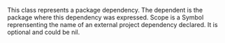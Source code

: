 This class represents a package dependency.
The dependent is the package where this dependency was expressed.
Scope is a Symbol reprensenting the name of an external project dependency declared. It is optional and could be nil. 